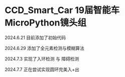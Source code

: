 # CCD_Smart_Car 19届智能车MicroPython镜头组

2024.6.21 目前添加了初始代码

2024.6.29 添加了全元素检测与模糊算法

2024.7.3 实现了入环检测 与 障碍检测

2024.7.7 正在尝试实现圆环完美入+出
